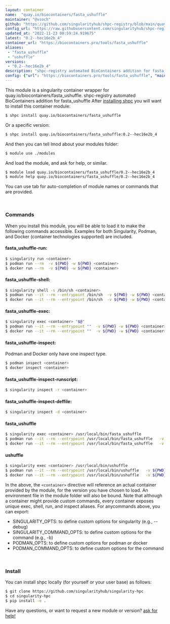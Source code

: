 ```yaml
---
layout: container
name:  "quay.io/biocontainers/fasta_ushuffle"
maintainer: "@vsoch"
github: "https://github.com/singularityhub/shpc-registry/blob/main/quay.io/biocontainers/fasta_ushuffle/container.yaml"
config_url: "https://raw.githubusercontent.com/singularityhub/shpc-registry/main/quay.io/biocontainers/fasta_ushuffle/container.yaml"
updated_at: "2022-11-23 00:59:24.919675"
latest: "0.2--hec16e2b_4"
container_url: "https://biocontainers.pro/tools/fasta_ushuffle"
aliases:
 - "fasta_ushuffle"
 - "ushuffle"
versions:
 - "0.2--hec16e2b_4"
description: "shpc-registry automated BioContainers addition for fasta_ushuffle"
config: {"url": "https://biocontainers.pro/tools/fasta_ushuffle", "maintainer": "@vsoch", "description": "shpc-registry automated BioContainers addition for fasta_ushuffle", "latest": {"0.2--hec16e2b_4": "sha256:fbd097083ae7a15580446ca860d6324f7ed736ff0dfad79490a3d05cacea1f23"}, "tags": {"0.2--hec16e2b_4": "sha256:fbd097083ae7a15580446ca860d6324f7ed736ff0dfad79490a3d05cacea1f23"}, "docker": "quay.io/biocontainers/fasta_ushuffle", "aliases": {"fasta_ushuffle": "/usr/local/bin/fasta_ushuffle", "ushuffle": "/usr/local/bin/ushuffle"}}
---
```


This module is a singularity container wrapper for quay.io/biocontainers/fasta_ushuffle.
shpc-registry automated BioContainers addition for fasta_ushuffle
After [installing shpc](#install) you will want to install this container module:


```bash
$ shpc install quay.io/biocontainers/fasta_ushuffle
```

Or a specific version:

```bash
$ shpc install quay.io/biocontainers/fasta_ushuffle:0.2--hec16e2b_4
```

And then you can tell lmod about your modules folder:

```bash
$ module use ./modules
```

And load the module, and ask for help, or similar.

```bash
$ module load quay.io/biocontainers/fasta_ushuffle/0.2--hec16e2b_4
$ module help quay.io/biocontainers/fasta_ushuffle/0.2--hec16e2b_4
```

You can use tab for auto-completion of module names or commands that are provided.

<br>

### Commands

When you install this module, you will be able to load it to make the following commands accessible.
Examples for both Singularity, Podman, and Docker (container technologies supported) are included.

#### fasta_ushuffle-run:

```bash
$ singularity run <container>
$ podman run --rm  -v ${PWD} -w ${PWD} <container>
$ docker run --rm  -v ${PWD} -w ${PWD} <container>
```

#### fasta_ushuffle-shell:

```bash
$ singularity shell -s /bin/sh <container>
$ podman run --it --rm --entrypoint /bin/sh  -v ${PWD} -w ${PWD} <container>
$ docker run --it --rm --entrypoint /bin/sh  -v ${PWD} -w ${PWD} <container>
```

#### fasta_ushuffle-exec:

```bash
$ singularity exec <container> "$@"
$ podman run --it --rm --entrypoint ""  -v ${PWD} -w ${PWD} <container> "$@"
$ docker run --it --rm --entrypoint ""  -v ${PWD} -w ${PWD} <container> "$@"
```

#### fasta_ushuffle-inspect:

Podman and Docker only have one inspect type.

```bash
$ podman inspect <container>
$ docker inspect <container>
```

#### fasta_ushuffle-inspect-runscript:

```bash
$ singularity inspect -r <container>
```

#### fasta_ushuffle-inspect-deffile:

```bash
$ singularity inspect -d <container>
```


#### fasta_ushuffle

```bash
$ singularity exec <container> /usr/local/bin/fasta_ushuffle
$ podman run --it --rm --entrypoint /usr/local/bin/fasta_ushuffle   -v ${PWD} -w ${PWD} <container> -c " $@"
$ docker run --it --rm --entrypoint /usr/local/bin/fasta_ushuffle   -v ${PWD} -w ${PWD} <container> -c " $@"
```


#### ushuffle

```bash
$ singularity exec <container> /usr/local/bin/ushuffle
$ podman run --it --rm --entrypoint /usr/local/bin/ushuffle   -v ${PWD} -w ${PWD} <container> -c " $@"
$ docker run --it --rm --entrypoint /usr/local/bin/ushuffle   -v ${PWD} -w ${PWD} <container> -c " $@"
```



In the above, the `<container>` directive will reference an actual container provided
by the module, for the version you have chosen to load. An environment file in the
module folder will also be bound. Note that although a container
might provide custom commands, every container exposes unique exec, shell, run, and
inspect aliases. For anycommands above, you can export:

 - SINGULARITY_OPTS: to define custom options for singularity (e.g., --debug)
 - SINGULARITY_COMMAND_OPTS: to define custom options for the command (e.g., -b)
 - PODMAN_OPTS: to define custom options for podman or docker
 - PODMAN_COMMAND_OPTS: to define custom options for the command

<br>

### Install

You can install shpc locally (for yourself or your user base) as follows:

```bash
$ git clone https://github.com/singularityhub/singularity-hpc
$ cd singularity-hpc
$ pip install -e .
```

Have any questions, or want to request a new module or version? [ask for help!](https://github.com/singularityhub/singularity-hpc/issues)